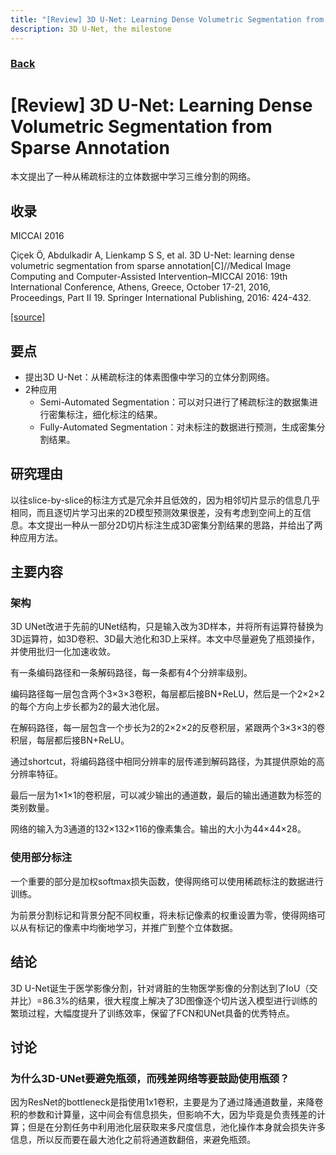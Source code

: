 ```yaml
---
title: "[Review] 3D U-Net: Learning Dense Volumetric Segmentation from Sparse Annotation"
description: 3D U-Net, the milestone
---
```


### [Back](https://cs1807cwy.github.io/research/paper%20reviews)

# [Review] 3D U-Net: Learning Dense Volumetric Segmentation from Sparse Annotation

本文提出了一种从稀疏标注的立体数据中学习三维分割的网络。

## 收录

MICCAI 2016

Çiçek Ö, Abdulkadir A, Lienkamp S S, et al. 3D U-Net: learning dense volumetric segmentation from sparse annotation[C]//Medical Image Computing and Computer-Assisted Intervention–MICCAI 2016: 19th International Conference, Athens, Greece, October 17-21, 2016, Proceedings, Part II 19. Springer International Publishing, 2016: 424-432.

[[source]](https://link.springer.com/chapter/10.1007/978-3-319-46723-8_49)

## 要点

- 提出3D U-Net：从稀疏标注的体素图像中学习的立体分割网络。
- 2种应用
  -  Semi-Automated Segmentation：可以对只进行了稀疏标注的数据集进行密集标注，细化标注的结果。
  -  Fully-Automated Segmentation：对未标注的数据进行预测，生成密集分割结果。


## 研究理由

以往slice-by-slice的标注方式是冗余并且低效的，因为相邻切片显示的信息几乎相同，而且逐切片学习出来的2D模型预测效果很差，没有考虑到空间上的互信息。本文提出一种从一部分2D切片标注生成3D密集分割结果的思路，并给出了两种应用方法。

## 主要内容

### 架构

3D UNet改进于先前的UNet结构，只是输入改为3D样本，并将所有运算符替换为3D运算符，如3D卷积、3D最大池化和3D上采样。本文中尽量避免了瓶颈操作，并使用批归一化加速收敛。

有一条编码路径和一条解码路径，每一条都有4个分辨率级别。

编码路径每一层包含两个3×3×3卷积，每层都后接BN+ReLU，然后是一个2×2×2的每个方向上步长都为2的最大池化层。

在解码路径，每一层包含一个步长为2的2×2×2的反卷积层，紧跟两个3×3×3的卷积层，每层都后接BN+ReLU。

通过shortcut，将编码路径中相同分辨率的层传递到解码路径，为其提供原始的高分辨率特征。

最后一层为1×1×1的卷积层，可以减少输出的通道数，最后的输出通道数为标签的类别数量。

网络的输入为3通道的132×132×116的像素集合。输出的大小为44×44×28。

### 使用部分标注

一个重要的部分是加权softmax损失函数，使得网络可以使用稀疏标注的数据进行训练。

为前景分割标记和背景分配不同权重，将未标记像素的权重设置为零，使得网络可以从有标记的像素中均衡地学习，并推广到整个立体数据。

## 结论

3D U-Net诞生于医学影像分割，针对肾脏的生物医学影像的分割达到了IoU（交并比）=86.3%的结果，很大程度上解决了3D图像逐个切片送入模型进行训练的繁琐过程，大幅度提升了训练效率，保留了FCN和UNet具备的优秀特点。

## 讨论

### 为什么3D-UNet要避免瓶颈，而残差网络等要鼓励使用瓶颈？

因为ResNet的bottleneck是指使用1x1卷积，主要是为了通过降通道数量，来降卷积的参数和计算量，这中间会有信息损失，但影响不大，因为毕竟是负责残差的计算；但是在分割任务中利用池化层获取来多尺度信息，池化操作本身就会损失许多信息，所以反而要在最大池化之前将通道数翻倍，来避免瓶颈。

